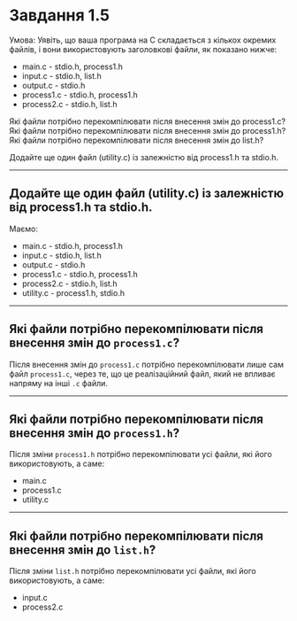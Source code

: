 # Завдання 1.5

Умова: Уявіть, що ваша програма на C складається з кількох окремих файлів, і вони використовують заголовкові файли, як показано нижче:
- main.c - stdio.h, process1.h  
- input.c - stdio.h, list.h  
- output.c - stdio.h  
- process1.c - stdio.h, process1.h  
- process2.c - stdio.h, list.h

Які файли потрібно перекомпілювати після внесення змін до process1.c?
Які файли потрібно перекомпілювати після внесення змін до process1.h?
Які файли потрібно перекомпілювати після внесення змін до list.h?

Додайте ще один файл (utility.c) із залежністю від process1.h та stdio.h.

---

## Додайте ще один файл (utility.c) із залежністю від process1.h та stdio.h.

Маємо:
- main.c - stdio.h, process1.h  
- input.c - stdio.h, list.h  
- output.c - stdio.h  
- process1.c - stdio.h, process1.h  
- process2.c - stdio.h, list.h
- utility.c - process1.h, stdio.h

---

## Які файли потрібно перекомпілювати після внесення змін до `process1.c`?

Після внесення змін до `process1.c` потрібно перекомпілювати лише сам файл `process1.c`, через те, що це реалізаційний файл, який не впливає напряму на інші `.c` файли.

---

## Які файли потрібно перекомпілювати після внесення змін до `process1.h`?

Після зміни `process1.h` потрібно перекомпілювати усі файли, які його використовують, а саме:
- main.c 
- process1.c
- utility.c 

---

## Які файли потрібно перекомпілювати після внесення змін до `list.h`?

Після зміни `list.h` потрібно перекомпілювати усі файли, які його використовують, а саме:
- input.c
- process2.c

